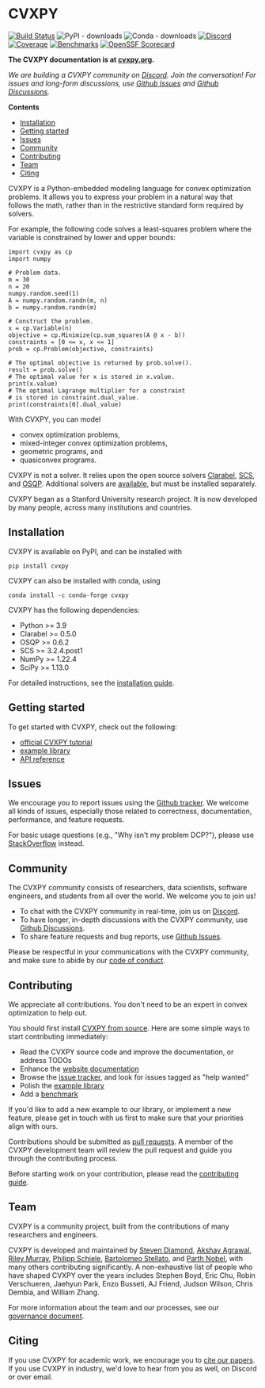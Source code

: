 CVXPY
=====================
[![Build Status](http://github.com/cvxpy/cvxpy/workflows/build/badge.svg?event=push)](https://github.com/cvxpy/cvxpy/actions/workflows/build.yml)
![PyPI - downloads](https://img.shields.io/pypi/dm/cvxpy.svg?label=Pypi%20downloads)
![Conda - downloads](https://img.shields.io/conda/dn/conda-forge/cvxpy.svg?label=Conda%20downloads)
[![Discord](https://img.shields.io/badge/Chat-Discord-Blue?color=5865f2)](https://discord.gg/4urRQeGBCr)
[![Coverage](https://sonarcloud.io/api/project_badges/measure?project=cvxpy_cvxpy&metric=coverage)](https://sonarcloud.io/summary/new_code?id=cvxpy_cvxpy)
[![Benchmarks](http://img.shields.io/badge/benchmarked%20by-asv-blue.svg?style=flat)](https://cvxpy.github.io/benchmarks/)
[![OpenSSF Scorecard](https://api.securityscorecards.dev/projects/github.com/cvxpy/cvxpy/badge)](https://api.securityscorecards.dev/projects/github.com/cvxpy/cvxpy)

**The CVXPY documentation is at [cvxpy.org](https://www.cvxpy.org/).**

*We are building a CVXPY community on [Discord](https://discord.gg/4urRQeGBCr). Join the conversation! For issues and long-form discussions, use [Github Issues](https://github.com/cvxpy/cvxpy/issues) and [Github Discussions](https://github.com/cvxpy/cvxpy/discussions).*

**Contents**
- [Installation](#installation)
- [Getting started](#getting-started)
- [Issues](#issues)
- [Community](#community)
- [Contributing](#contributing)
- [Team](#team)
- [Citing](#citing)


CVXPY is a Python-embedded modeling language for convex optimization problems. It allows you to express your problem in a natural way that follows the math, rather than in the restrictive standard form required by solvers.

For example, the following code solves a least-squares problem where the variable is constrained by lower and upper bounds:

```python3
import cvxpy as cp
import numpy

# Problem data.
m = 30
n = 20
numpy.random.seed(1)
A = numpy.random.randn(m, n)
b = numpy.random.randn(m)

# Construct the problem.
x = cp.Variable(n)
objective = cp.Minimize(cp.sum_squares(A @ x - b))
constraints = [0 <= x, x <= 1]
prob = cp.Problem(objective, constraints)

# The optimal objective is returned by prob.solve().
result = prob.solve()
# The optimal value for x is stored in x.value.
print(x.value)
# The optimal Lagrange multiplier for a constraint
# is stored in constraint.dual_value.
print(constraints[0].dual_value)
```

With CVXPY, you can model
* convex optimization problems,
* mixed-integer convex optimization problems,
* geometric programs, and
* quasiconvex programs.

CVXPY is not a solver. It relies upon the open source solvers 
[Clarabel](https://github.com/oxfordcontrol/Clarabel.rs), [SCS](https://github.com/bodono/scs-python),
and [OSQP](https://github.com/oxfordcontrol/osqp). Additional solvers are
[available](https://www.cvxpy.org/tutorial/solvers/index.html#choosing-a-solver),
but must be installed separately.

CVXPY began as a Stanford University research project. It is now developed by
many people, across many institutions and countries.


## Installation
CVXPY is available on PyPI, and can be installed with
```
pip install cvxpy
```

CVXPY can also be installed with conda, using
```
conda install -c conda-forge cvxpy
```

CVXPY has the following dependencies:

- Python >= 3.9
- Clarabel >= 0.5.0
- OSQP >= 0.6.2
- SCS >= 3.2.4.post1
- NumPy >= 1.22.4
- SciPy >= 1.13.0

For detailed instructions, see the [installation
guide](https://www.cvxpy.org/install/index.html).

## Getting started
To get started with CVXPY, check out the following:
* [official CVXPY tutorial](https://www.cvxpy.org/tutorial/index.html)
* [example library](https://www.cvxpy.org/examples/index.html)
* [API reference](https://www.cvxpy.org/api_reference/cvxpy.html)

## Issues
We encourage you to report issues using the [Github tracker](https://github.com/cvxpy/cvxpy/issues). We welcome all kinds of issues, especially those related to correctness, documentation, performance, and feature requests.

For basic usage questions (e.g., "Why isn't my problem DCP?"), please use [StackOverflow](https://stackoverflow.com/questions/tagged/cvxpy) instead.

## Community
The CVXPY community consists of researchers, data scientists, software engineers, and students from all over the world. We welcome you to join us!

* To chat with the CVXPY community in real-time, join us on [Discord](https://discord.gg/4urRQeGBCr).
* To have longer, in-depth discussions with the CVXPY community, use [Github Discussions](https://github.com/cvxpy/cvxpy/discussions).
* To share feature requests and bug reports, use [Github Issues](https://github.com/cvxpy/cvxpy/issues).

Please be respectful in your communications with the CVXPY community, and make sure to abide by our [code of conduct](https://github.com/cvxpy/cvxpy/blob/master/CODE_OF_CONDUCT.md).

## Contributing
We appreciate all contributions. You don't need to be an expert in convex
optimization to help out.

You should first
install [CVXPY from source](https://www.cvxpy.org/install/index.html#install-from-source).
Here are some simple ways to start contributing immediately:
* Read the CVXPY source code and improve the documentation, or address TODOs
* Enhance the [website documentation](https://github.com/cvxpy/cvxpy/tree/master/doc)
* Browse the [issue tracker](https://github.com/cvxpy/cvxpy/issues), and look for issues tagged as "help wanted"
* Polish the [example library](https://github.com/cvxpy/cvxpy/tree/master/examples)
* Add a [benchmark](https://github.com/cvxpy/cvxpy/tree/master/cvxpy/tests/test_benchmarks.py)

If you'd like to add a new example to our library, or implement a new feature,
please get in touch with us first to make sure that your priorities align with
ours. 

Contributions should be submitted as [pull requests](https://github.com/cvxpy/cvxpy/pulls).
A member of the CVXPY development team will review the pull request and guide
you through the contributing process.

Before starting work on your contribution, please read the [contributing guide](https://github.com/cvxpy/cvxpy/blob/master/CONTRIBUTING.md).

## Team
CVXPY is a community project, built from the contributions of many
researchers and engineers.

CVXPY is developed and maintained by [Steven
Diamond](https://stevendiamond.me/), [Akshay
Agrawal](https://akshayagrawal.com), [Riley Murray](https://rileyjmurray.wordpress.com/), 
[Philipp Schiele](https://www.philippschiele.com/),
[Bartolomeo Stellato](https://stellato.io/),
and [Parth Nobel](https://ptnobel.github.io), with many others contributing
significantly.
A non-exhaustive list of people who have shaped CVXPY over the
years includes Stephen Boyd, Eric Chu, Robin Verschueren,
Jaehyun Park, Enzo Busseti, AJ Friend, Judson Wilson, Chris Dembia, and
William Zhang.

For more information about the team and our processes, see our [governance document](https://github.com/cvxpy/org/blob/main/governance.md).

## Citing
If you use CVXPY for academic work, we encourage you to [cite our papers](https://www.cvxpy.org/resources/citing/index.html). If you use CVXPY in industry, we'd love to hear from you as well, on Discord or over email.
